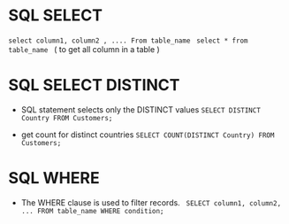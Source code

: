 # SQL SELECT
  `select column1, column2 , .... From table_name `
  `select * from table_name `  ( to get all column in a table )

# SQL SELECT DISTINCT 
- SQL statement selects only the DISTINCT values 
  `SELECT DISTINCT Country FROM Customers;`

- get count for distinct countries 
  `SELECT COUNT(DISTINCT Country) FROM Customers;`

# SQL WHERE 
- The WHERE clause is used to filter records.
` SELECT column1, column2, ...
  FROM table_name
  WHERE condition;`


